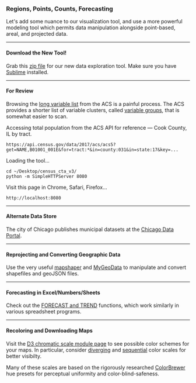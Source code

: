 ### Regions, Points, Counts, Forecasting

Let's add some nuance to our visualization tool, and use a more powerful modeling tool which permits data manipulation alongside point-based, areal, and projected data.

-----

#### Download the New Tool!

Grab this [zip file](census_cta_v3.zip) for our new data exploration tool. Make sure you have [Sublime](https://www.sublimetext.com) installed.

-----

#### For Review

Browsing the [long variable list](https://api.census.gov/data/2017/acs/acs5/variables.html) from the ACS is a painful process. The ACS provides a shorter list of variable clusters, called [variable groups](https://api.census.gov/data/2017/acs/acs5/groups.html), that is somewhat easier to scan.

Accessing total population from the ACS API for reference — Cook County, IL by tract.

```
https://api.census.gov/data/2017/acs/acs5?get=NAME,B01001_001E&for=tract:*&in=county:031&in=state:17&key=...
```

Loading the tool...

```
cd ~/Desktop/census_cta_v3/
python -m SimpleHTTPServer 8080 
```

Visit this page in Chrome, Safari, Firefox...

```
http://localhost:8080
```

-----

#### Alternate Data Store

The city of Chicago publishes municipal datasets at the [Chicago Data Portal](https://data.cityofchicago.org). 

-----

#### Reprojecting and Converting Geographic Data

Use the very useful [mapshaper](https://mapshaper.org) and [MyGeoData](https://mygeodata.cloud/converter/) to manipulate and convert shapefiles and geoJSON files.

-----

#### Forecasting in Excel/Numbers/Sheets

Check out the [FORECAST and TREND](https://www.excel-easy.com/examples/forecast-trend.html) functions, which work similarly in various spreadsheet programs.

-----

#### Recoloring and Downloading Maps

Visit the [D3 chromatic scale module page](https://github.com/d3/d3-scale-chromatic) to see possible color schemes for your maps. In particular, consider [diverging](https://github.com/d3/d3-scale-chromatic#diverging) and [sequential](https://github.com/d3/d3-scale-chromatic#sequential-multi-hue) color scales for better visibilty.

Many of these scales are based on the rigorously researched [ColorBrewer](http://colorbrewer2.org/#type=sequential&scheme=BuGn&n=3) hue presets for perceptual uniformity and color-blind-safeness. 
